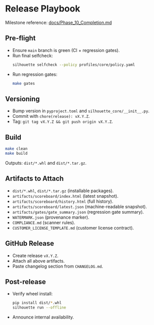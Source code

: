 # Release Playbook

Milestone reference: [docs/Phase_10_Completion.md](docs/Phase_10_Completion.md)

## Pre-flight
- Ensure `main` branch is green (CI + regression gates).
- Run final selfcheck:
  ```bash
  silhouette selfcheck --policy profiles/core/policy.yaml
  ```
- Run regression gates:
  ```bash
  make gates
  ```

## Versioning

* Bump version in `pyproject.toml` and `silhouette_core/__init__.py`.
* Commit with `chore(release): vX.Y.Z`.
* Tag: `git tag vX.Y.Z && git push origin vX.Y.Z`.

## Build

```bash
make clean
make build
```

Outputs: `dist/*.whl` and `dist/*.tar.gz`.

## Artifacts to Attach

* `dist/*.whl`, `dist/*.tar.gz` (installable packages).
* `artifacts/scoreboard/index.html` (latest snapshot).
* `artifacts/scoreboard/history.html` (full history).
* `artifacts/scoreboard/latest.json` (machine-readable snapshot).
* `artifacts/gates/gate_summary.json` (regression gate summary).
* `WATERMARK.json` (provenance marker).
* `COMPLIANCE.md` (scanner rules).
* `CUSTOMER_LICENSE_TEMPLATE.md` (customer license contract).

## GitHub Release

* Create release `vX.Y.Z`.
* Attach all above artifacts.
* Paste changelog section from `CHANGELOG.md`.

## Post-release

* Verify wheel install:
  ```bash
  pip install dist/*.whl
  silhouette run --offline
  ```
* Announce internal availability.

